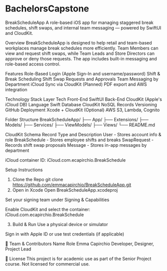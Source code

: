 # BachelorsCapstone

BreakScheduleApp
A role-based iOS app for managing staggered break schedules, shift swaps, and internal team messaging — powered by SwiftUI and CloudKit.

Overview
BreakScheduleApp is designed to help retail and team-based workplaces manage break schedules more efficiently. Team Members can view and request shift swaps, while Team Leads and Store Directors can approve or deny those requests. The app includes built-in messaging and role-based access control.

Features
Role-Based Login (Apple Sign-In and username/password)
Shift & Break Scheduling
Shift Swap Requests and Approvals
Team Messaging by Department
iCloud Sync via CloudKit
(Planned) PDF export and AWS integration

Technology Stack
Layer	Tech
Front-End	SwiftUI
Back-End	CloudKit (Apple's iCloud DB)
Language	Swift
Database	CloudKit NoSQL Records
Versioning	GitHub
Deployment	Xcode + CloudKit
(Optional)	AWS S3, Lambda, Cognito

Folder Structure
BreakScheduleApp/
├── App/
├── Extensions/
├── Models/
├── Services/
├── ViewModels/
├── Views/
└── README.md

CloudKit Schema
Record Type and	Description
User - Stores account info & role
BreakSchedule - Stores employee shifts and breaks
SwapRequest - Records shift swap proposals
Message - Stores in-app messages by department

iCloud container ID: iCloud.com.ecapirchio.BreakSchedule

Setup Instructions
1. Clone the Repo
git clone https://github.com/emmacapirchio/BreakScheduleApp.git
2. Open in Xcode
Open BreakScheduleApp.xcodeproj

Set your signing team under Signing & Capabilities

Enable CloudKit and select the container:
iCloud.com.ecapirchio.BreakSchedule

3. Build & Run
Use a physical device or simulator

Sign in with Apple ID or use test credentials (if applicable)

👥 Team & Contributors
Name	Role
Emma Capirchio	Developer, Designer, Project Lead

📝 License
This project is for academic use as part of the Senior Project course. Not licensed for commercial use.
